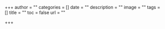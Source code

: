 +++
author = ""
categories = []
date = ""
description = ""
image = ""
tags = []
title = ""
toc = false
url = ""

+++
